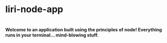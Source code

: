 # liri-node-app
#
#
#### Welcome to an application built using the principles of node! Everything runs in your terminal... mind-blowing stuff.